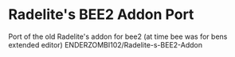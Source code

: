 # Radelite's BEE2 Addon Port

Port of the old Radelite's addon for bee2 (at time bee was for bens extended editor)
ENDERZOMBI102/Radelite-s-BEE2-Addon
